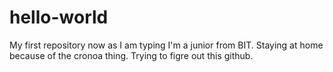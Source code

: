 # hello-world
My first repository
now as I am typing I'm a junior from BIT. Staying at home because of the cronoa thing. Trying to figre out this github. 
